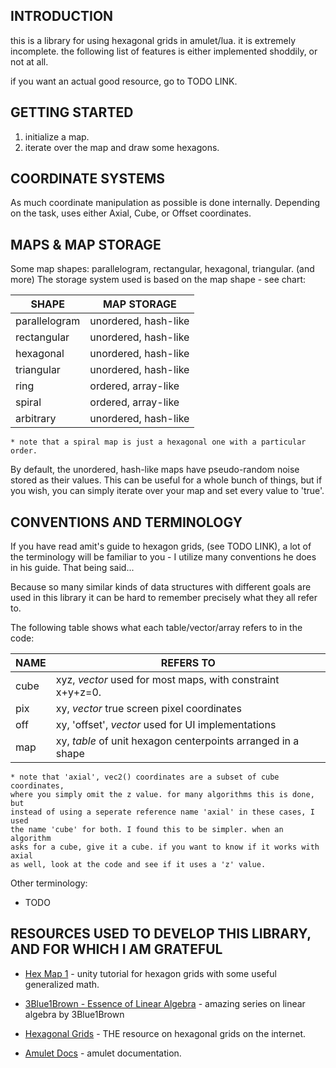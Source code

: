 
## INTRODUCTION

this is a library for using hexagonal grids in amulet/lua.
it is extremely incomplete. the following list of features is 
either implemented shoddily, or not at all. 

if you want an actual good resource, go to TODO LINK.

## GETTING STARTED

1) initialize a map.
2) iterate over the map and draw some hexagons. 

## COORDINATE SYSTEMS
    
As much coordinate manipulation as possible is done internally.
Depending on the task, uses either Axial, Cube, or Offset coordinates.

## MAPS & MAP STORAGE
    
Some map shapes: parallelogram, rectangular, hexagonal, triangular. (and more)
The storage system used is based on the map shape - see chart:
   
|       SHAPE       |                  MAP STORAGE                  | 
| ----------------- | --------------------------------------------- |
| parallelogram     |   unordered, hash-like                        |   
| rectangular       |   unordered, hash-like                        |   
| hexagonal         |   unordered, hash-like                        |   
| triangular        |   unordered, hash-like                        |   
| ring              |   ordered, array-like                         |   
| spiral            |   ordered, array-like                         |      
| arbitrary         |   unordered, hash-like                        |   
    
    * note that a spiral map is just a hexagonal one with a particular order.

By default, the unordered, hash-like maps have pseudo-random noise stored 
as their values. This can be useful for a whole bunch of things, but if you 
wish, you can simply iterate over your map and set every value to 'true'. 

## CONVENTIONS AND TERMINOLOGY

If you have read amit's guide to hexagon grids, (see TODO LINK), a lot of the 
terminology will be familiar to you - I utilize many conventions he does in
his guide. That being said...

Because so many similar kinds of data structures with different goals are used 
in this library it can be hard to remember precisely what they all refer to. 

The following table shows what each table/vector/array refers to in the code:

| NAME |                       REFERS TO                              |  
| ---- | ------------------------------------------------------------ |
| cube | xyz, *vector* used for most maps, with constraint x+y+z=0.   |
| pix  | xy, *vector* true screen pixel coordinates                   |
| off  | xy, 'offset', *vector* used for UI implementations           |
| map  | xy, *table* of unit hexagon centerpoints arranged in a shape |

    * note that 'axial', vec2() coordinates are a subset of cube coordinates, 
    where you simply omit the z value. for many algorithms this is done, but 
    instead of using a seperate reference name 'axial' in these cases, I used 
    the name 'cube' for both. I found this to be simpler. when an algorithm 
    asks for a cube, give it a cube. if you want to know if it works with axial
    as well, look at the code and see if it uses a 'z' value.

Other terminology:   

* TODO

## RESOURCES USED TO DEVELOP THIS LIBRARY, AND FOR WHICH I AM GRATEFUL 
    
* [Hex Map 1](https://catlikecoding.com/unity/tutorials/hex-map/) - unity tutorial for hexagon grids with some useful generalized math.

* [3Blue1Brown - Essence of Linear Algebra](https://youtube.com/watch?v=fNk_zzaMoSs&list=PLZHQObOWTQDPD3MizzM2xVFitgF8hE_ab) - amazing series on linear algebra by 3Blue1Brown

* [Hexagonal Grids](https://redblobgames.com/grid/hexagons) - THE resource on hexagonal grids on the internet. 
    
* [Amulet Docs](http://amulet.xyz/doc) - amulet documentation.
  

